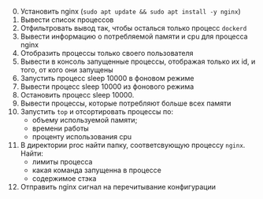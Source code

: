 0) Установить nginx (```sudo apt update && sudo apt install -y nginx```)
1) Вывести список процессов
2) Отфильтровать вывод так, чтобы осталься только процесс ```dockerd```
3) Вывести информацию о потребляемой памяти и cpu для процесса nginx
4) Отобразить процессы только своего пользователя
5) Вывести в консоль запущенные процессы, отображая только их id, и того, от кого они запущены
6) Запустить процесс sleep 10000 в фоновом режиме
7) Вывести процесс sleep 10000 из фонового режима
8) Остановить процесс sleep 10000.
9) Вывести процессы, которые потребляют больше всех памяти
10) Запустить ```top``` и отсортировать процессы по:
    - объему используемой памяти;
    - времени работы
    - проценту использования cpu
11) В директории proc найти папку, соответсвующую процессу ```nginx```. Найти:
    - лимиты процесса
    - какая команда запущенна в процессе
    - содержимое стэка
12) Отправить nginx сигнал на перечитывание конфигурации

